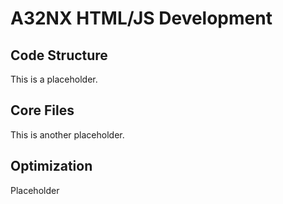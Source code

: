 # A32NX HTML/JS Development

## Code Structure

This is a placeholder.

## Core Files

This is another placeholder.

## Optimization

Placeholder
